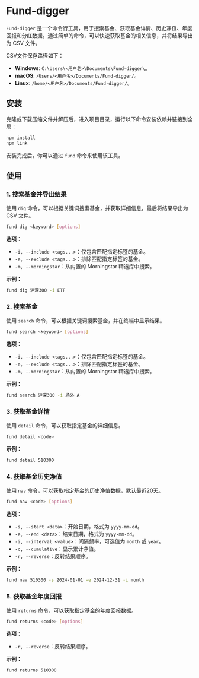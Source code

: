 # Fund-digger

`Fund-digger` 是一个命令行工具，用于搜索基金、获取基金详情、历史净值、年度回报和分红数据。通过简单的命令，可以快速获取基金的相关信息，并将结果导出为 CSV 文件。

CSV文件保存路径如下：

- **Windows**: `C:\Users\<用户名>\Documents\Fund-digger\`。
- **macOS**: `/Users/<用户名>/Documents/Fund-digger/`。
- **Linux**: `/home/<用户名>/Documents/Fund-digger/`。

## 安装
克隆或下载压缩文件并解压后，进入项目目录，运行以下命令安装依赖并链接到全局：

```bash
npm install
npm link
```

安装完成后，你可以通过 `fund` 命令来使用该工具。

## 使用

### 1. 搜索基金并导出结果

使用 `dig` 命令，可以根据关键词搜索基金，并获取详细信息，最后将结果导出为 CSV 文件。

```bash
fund dig <keyword> [options]
```

**选项：**
- `-i, --include <tags...>`：仅包含匹配指定标签的基金。
- `-e, --exclude <tags...>`：排除匹配指定标签的基金。
- `-m, --morningstar`：从内置的 Morningstar 精选库中搜索。

**示例：**
```bash
fund dig 沪深300 -i ETF
```

### 2. 搜索基金

使用 `search` 命令，可以根据关键词搜索基金，并在终端中显示结果。

```bash
fund search <keyword> [options]
```

**选项：**
- `-i, --include <tags...>`：仅包含匹配指定标签的基金。
- `-e, --exclude <tags...>`：排除匹配指定标签的基金。
- `-m, --morningstar`：从内置的 Morningstar 精选库中搜索。

**示例：**
```bash
fund search 沪深300 -i 场外 A
```

### 3. **获取基金详情**

使用 `detail` 命令，可以获取指定基金的详细信息。

```bash
fund detail <code>
```

**示例：**
```bash
fund detail 510300
```

### 4. 获取基金历史净值

使用 `nav` 命令，可以获取指定基金的历史净值数据，默认最近20天。

```bash
fund nav <code> [options]
```

**选项：**
- `-s, --start <data>`：开始日期，格式为 `yyyy-mm-dd`。
- `-e, --end <data>`：结束日期，格式为 `yyyy-mm-dd`。
- `-i, --interval <value>`：间隔频率，可选值为 `month` 或 `year`。
- `-c, --cumulative`：显示累计净值。
- `-r, --reverse`：反转结果顺序。

**示例：**
```bash
fund nav 510300 -s 2024-01-01 -e 2024-12-31 -i month
```

### 5. 获取基金年度回报

使用 `returns` 命令，可以获取指定基金的年度回报数据。

```bash
fund returns <code> [options]
```

**选项：**
- `-r, --reverse`：反转结果顺序。

**示例：**
```bash
fund returns 510300
```
